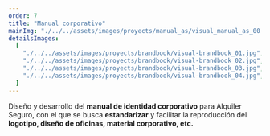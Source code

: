```yaml
---
order: 7
title: "Manual corporativo"
mainImg: "./../../assets/images/proyects/manual_as/visual_manual_as_00.webp"
detailsImages:
  [
    "./../../assets/images/proyects/brandbook/visual-brandbook_01.jpg",
    "./../../assets/images/proyects/brandbook/visual-brandbook_02.jpg",
    "./../../assets/images/proyects/brandbook/visual-brandbook_03.jpg",
    "./../../assets/images/proyects/brandbook/visual-brandbook_04.jpg",
  ]
---
```


Diseño y desarrollo del **manual de identidad corporativo** para Alquiler Seguro, con el que se busca **estandarizar** y facilitar la reproducción del **logotipo, diseño de oficinas, material corporativo, etc.**
